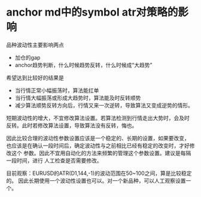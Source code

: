 # anchor md中的symbol atr对策略的影响

品种波动性主要影响两点
- 加仓的gap
- anchor趋势判断，什么时候趋势反转，什么时候成“大趋势”

希望达到比较好的结果是
- 当行情正常小幅振荡时，算法能扛单
- 当行情大幅振荡或形成大趋势时，算法能及时反转顺势
- 减少算法顺势反转方向后，行情又来一次逆转，导致算法又变成逆势的情形。

短期波动性的增大，不宜修改算法设置。若算法检测到行情走出大势时，会及时
反转。此时若修改算法设置，导致算法没有反转，悔也。

因此比较合理的波动性参数设置应该是一个稳定的、长期的设置，如果要改变，
也应该是在确认一段时间后，确定波动性与之前相比已经有稳定的改变时，才好修改这个
参数。因此不宜用自动化的方法来频繁的管理这个参数设置。建议是每隔一段时间，进行
人工检查是否需要修改。

目前观察：EURUSD的ATR(D1,144,-1)的波动范围在50~100之间，算是比较稳定的。
因此长期使用一个波动性设置也可以。对一个新品种，可以人工观察设置一个。